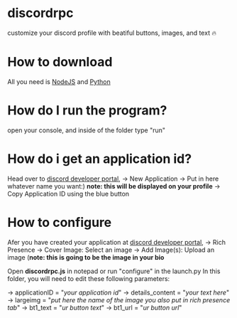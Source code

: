 # discordrpc
customize your discord profile with beatiful buttons, images, and text 🔥

# How to download 
All you need is [NodeJS](https://nodejs.org/en/) and [Python](https://www.python.org)

# How do I run the program? 
open your console, and inside of the folder type "run"

# How do i get an application id?
Head over to [discord developer portal](https://discord.com/developers/applications), 
-> New Application 
-> Put in here whatever name you want:) **note: this will be displayed on your profile**
-> Copy Application ID using the blue button 

# How to configure
Afer you have created your application at [discord developer portal](https://discord.com/developers/applications), 
-> Rich Presence
-> Cover Image: Select an image 
-> Add Image(s): Upload an image (**note: this is going to be the image in your bio**

Open **discordrpc.js** in notepad or run "configure" in the launch.py 
In this folder, you will need to edit these following parameters: 

-> applicationID = "*your application id*"
-> details_content = "*your text here*"
-> largeimg = "*put here the name of the image you also put in rich presence tab*"
-> bt1_text = "*ur button text*"
-> bt1_url = "*ur button url*"
